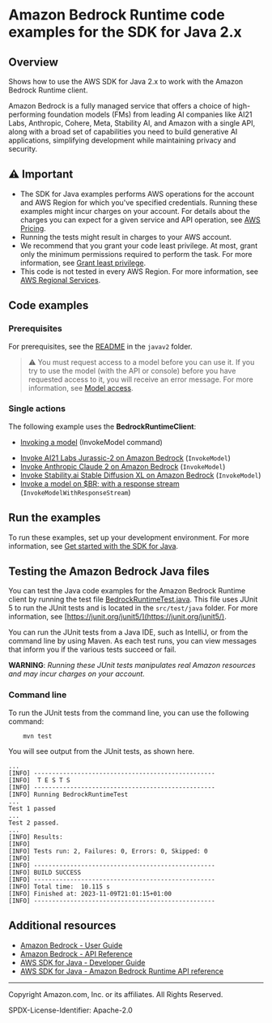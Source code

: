<!--Generated by WRITEME on 2023-11-13 16:01:11.875851 (UTC)-->
# Amazon Bedrock Runtime code examples for the SDK for Java 2.x

## Overview
Shows how to use the AWS SDK for Java 2.x to work with the Amazon Bedrock Runtime client.

Amazon Bedrock is a fully managed service that offers a choice of high-performing foundation models (FMs) from leading AI companies like AI21 Labs, Anthropic, Cohere, Meta, Stability AI, and Amazon with a single API, along with a broad set of capabilities you need to build generative AI applications, simplifying development while maintaining privacy and security.

## ⚠️ Important
* The SDK for Java examples performs AWS operations for the account and AWS Region for which you've specified credentials. Running these examples might incur charges on your account. For details about the charges you can expect for a given service and API operation, see [AWS Pricing](https://aws.amazon.com/pricing/).
* Running the tests might result in charges to your AWS account.
* We recommend that you grant your code least privilege. At most, grant only the minimum permissions required to perform the task. For more information, see [Grant least privilege](https://docs.aws.amazon.com/IAM/latest/UserGuide/best-practices.html#grant-least-privilege).
* This code is not tested in every AWS Region. For more information, see [AWS Regional Services](https://aws.amazon.com/about-aws/global-infrastructure/regional-product-services).

## Code examples

### Prerequisites

For prerequisites, see the [README](../../README.md) in the `javav2` folder.


<!--custom.prerequisites.start-->
> ⚠ You must request access to a model before you can use it. If you try to use the model (with the API or console) before you have requested access to it, you will receive an error message. For more information, see [Model access](https://docs.aws.amazon.com/bedrock/latest/userguide/model-access.html).
<!--custom.prerequisites.end-->

### Single actions

The following example uses the **BedrockRuntimeClient**:

- [Invoking a model](./src/main/java/com/example/bedrockruntime/InvokeModel.java) (InvokeModel command)

* [Invoke AI21 Labs Jurassic-2 on Amazon Bedrock](src/main/java/com/example/bedrockruntime/InvokeModel.java#L101) (`InvokeModel`)
* [Invoke Anthropic Claude 2 on Amazon Bedrock](src/main/java/com/example/bedrockruntime/InvokeModel.java#L51) (`InvokeModel`)
* [Invoke Stability.ai Stable Diffusion XL on Amazon Bedrock](src/main/java/com/example/bedrockruntime/InvokeModel.java#L151) (`InvokeModel`)
* [Invoke a model on $BR; with a response stream](src/main/java/com/example/bedrockruntime/InvokeModelWithResponseStream.java#L49) (`InvokeModelWithResponseStream`)

## Run the examples

To run these examples, set up your development environment. For more information,
see [Get started with the SDK for Java](https://docs.aws.amazon.com/sdk-for-java/latest/developer-guide/setup.html).

## Testing the Amazon Bedrock Java files

You can test the Java code examples for the Amazon Bedrock Runtime client by running the test file [BedrockRuntimeTest.java](./src/test/java/BedrockRuntimeTest.java). This file uses JUnit 5 to run the JUnit tests and is located in the `src/test/java` folder. For more information, see [https://junit.org/junit5/](https://junit.org/junit5/).

You can run the JUnit tests from a Java IDE, such as IntelliJ, or from the command line by using Maven. As each test runs, you can view messages that inform you if the various tests succeed or fail.

**WARNING**: _Running these JUnit tests manipulates real Amazon resources and may incur charges on your account._

### Command line

To run the JUnit tests from the command line, you can use the following command:

		mvn test

You will see output from the JUnit tests, as shown here.

    ...
    [INFO] --------------------------------------------------
	[INFO]  T E S T S
    [INFO] --------------------------------------------------
	[INFO] Running BedrockRuntimeTest
    ...
	Test 1 passed
    ...
    Test 2 passed.
	...
	[INFO] Results:
	[INFO]
	[INFO] Tests run: 2, Failures: 0, Errors: 0, Skipped: 0
	[INFO]
	[INFO] --------------------------------------------------
	[INFO] BUILD SUCCESS
	[INFO] --------------------------------------------------
	[INFO] Total time:  10.115 s
	[INFO] Finished at: 2023-11-09T21:01:15+01:00
	[INFO] --------------------------------------------------

## Additional resources

* [Amazon Bedrock - User Guide](https://docs.aws.amazon.com/bedrock/latest/userguide)
* [Amazon Bedrock - API Reference](https://docs.aws.amazon.com/bedrock/latest/APIReference)
* [AWS SDK for Java - Developer Guide](https://docs.aws.amazon.com/sdk-for-java/latest/developer-guide/home.html)
* [AWS SDK for Java - Amazon Bedrock Runtime API reference](https://sdk.amazonaws.com/java/api/latest/software/amazon/awssdk/services/bedrockruntime/package-summary.html)

---

Copyright Amazon.com, Inc. or its affiliates. All Rights Reserved.

SPDX-License-Identifier: Apache-2.0